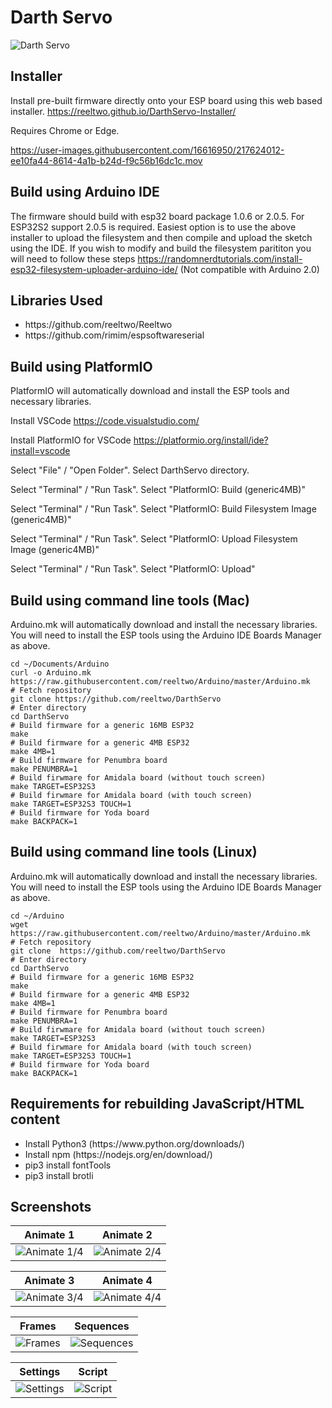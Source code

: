 # Darth Servo

![Darth Servo](images/splash.gif "Darth Servo")

## Installer

Install pre-built firmware directly onto your ESP board using this web based installer.
https://reeltwo.github.io/DarthServo-Installer/

Requires Chrome or Edge.

https://user-images.githubusercontent.com/16616950/217624012-ee10fa44-8614-4a1b-b24d-f9c56b16dc1c.mov

## Build using Arduino IDE

The firmware should build with esp32 board package 1.0.6 or 2.0.5. For ESP32S2 support 2.0.5 is required. Easiest option is to use the above installer to upload the filesystem and then compile and upload the sketch using the IDE. If you wish to modify and build the filesystem parititon you will need to follow these steps https://randomnerdtutorials.com/install-esp32-filesystem-uploader-arduino-ide/
(Not compatible with Arduino 2.0)

## Libraries Used

<ul>
<li>https://github.com/reeltwo/Reeltwo</li>
<li>https://github.com/rimim/espsoftwareserial</li>
</ul>

## Build using PlatformIO

PlatformIO will automatically download and install the ESP tools and necessary libraries.

Install VSCode https://code.visualstudio.com/

Install PlatformIO for VSCode https://platformio.org/install/ide?install=vscode

Select "File" / "Open Folder". Select DarthServo directory.

Select "Terminal" / "Run Task". Select "PlatformIO: Build (generic4MB)"

Select "Terminal" / "Run Task". Select "PlatformIO: Build Filesystem Image (generic4MB)"

Select "Terminal" / "Run Task". Select "PlatformIO: Upload Filesystem Image (generic4MB)"

Select "Terminal" / "Run Task". Select "PlatformIO: Upload"

## Build using command line tools (Mac)

Arduino.mk will automatically download and install the necessary libraries. You will need to install the ESP tools using the Arduino IDE Boards Manager as above.

    cd ~/Documents/Arduino
    curl -o Arduino.mk https://raw.githubusercontent.com/reeltwo/Arduino/master/Arduino.mk
    # Fetch repository
    git clone https://github.com/reeltwo/DarthServo
    # Enter directory
    cd DarthServo
    # Build firmware for a generic 16MB ESP32
    make
    # Build firmware for a generic 4MB ESP32
    make 4MB=1
    # Build firmware for Penumbra board
    make PENUMBRA=1
    # Build firwmare for Amidala board (without touch screen)
    make TARGET=ESP32S3
    # Build firwmare for Amidala board (with touch screen)
    make TARGET=ESP32S3 TOUCH=1
    # Build firmware for Yoda board
    make BACKPACK=1

## Build using command line tools (Linux)

Arduino.mk will automatically download and install the necessary libraries. You will need to install the ESP tools using the Arduino IDE Boards Manager as above.

    cd ~/Arduino
    wget https://raw.githubusercontent.com/reeltwo/Arduino/master/Arduino.mk
    # Fetch repository
    git clone  https://github.com/reeltwo/DarthServo
    # Enter directory
    cd DarthServo
    # Build firmware for a generic 16MB ESP32
    make
    # Build firmware for a generic 4MB ESP32
    make 4MB=1
    # Build firmware for Penumbra board
    make PENUMBRA=1
    # Build firwmare for Amidala board (without touch screen)
    make TARGET=ESP32S3
    # Build firwmare for Amidala board (with touch screen)
    make TARGET=ESP32S3 TOUCH=1
    # Build firmware for Yoda board
    make BACKPACK=1

## Requirements for rebuilding JavaScript/HTML content

<ul>
<li>Install Python3 (https://www.python.org/downloads/)</li>
<li>Install npm (https://nodejs.org/en/download/)</li>
<li>pip3 install fontTools</li>
<li>pip3 install brotli</li>
</ul>

## Screenshots

Animate 1 | Animate 2
:-: | :-:
![Animate 1/4](images/animate1.png "Animate 1/4") | ![Animate 2/4](images/animate2.png "Animate 2/4")

Animate 3 | Animate 4
:-: | :-:
![Animate 3/4](images/animate3.png "Animate 3/4") | ![Animate 4/4](images/animate4.png "Animate 4/4")

Frames | Sequences
:-: | :-:
![Frames](images/frames.png "Frames") | ![Sequences](images/sequences.png "Sequences")

Settings | Script
:-: | :-:
![Settings](images/settings.png "Settings") | ![Script](images/script.png "Script")

